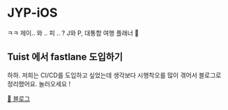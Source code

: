 # JYP-iOS
ㅋㅋ 제이.. 와 .. 피 .. ? J와 P, 대통합 여행 플래너 🚀

## Tuist 에서 fastlane 도입하기

하하. 저희는 CI/CD를 도입하고 싶었는데 생각보다 시행착오를 많이 겪어서 블로그로 정리했어요. 놀러오세요 !

[🎉 블로그](https://medium.com/@mooyoung2309/ios-두려움-없이-tuist에서-fastlane-도입하기-25abfbc639a7)
